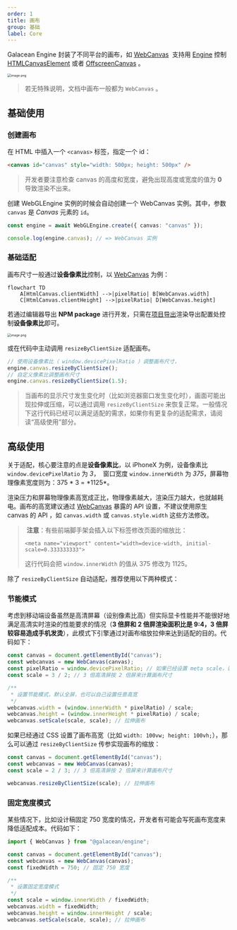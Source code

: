 ```yaml
---
order: 1
title: 画布
group: 基础
label: Core
---
```


Galacean Engine 封装了不同平台的画布，如 [WebCanvas](/apis/rhi-webgl/#WebCanvas)  支持用 [Engine](/apis/core/#Engine) 控制 [HTMLCanvasElement](https://developer.mozilla.org/en-US/docs/Web/API/HTMLCanvasElement) 或者 [OffscreenCanvas](https://developer.mozilla.org/en-US/docs/Web/API/OffscreenCanvas) 。

<img src="https://mdn.alipayobjects.com/huamei_yo47yq/afts/img/A*ZC9gRY-KCTgAAAAAAAAAAAAADhuCAQ/original" alt="image.png" style="zoom:50%;" />

> 若无特殊说明，文档中画布一般都为 `WebCanvas` 。

## 基础使用

### 创建画布

在 HTML 中插入一个 `<canvas>` 标签，指定一个 id：

```html
<canvas id="canvas" style="width: 500px; height: 500px" />
```

> 开发者要注意检查 canvas 的高度和宽度，避免出现高度或宽度的值为 **0** 导致渲染不出来。

创建 WebGLEngine 实例的时候会自动创建一个 WebCanvas 实例。其中，参数 `canvas` 是 _Canvas_ 元素的 `id`。

```typescript
const engine = await WebGLEngine.create({ canvas: "canvas" });

console.log(engine.canvas); // => WebCanvas 实例
```

### 基础适配

画布尺寸一般通过**设备像素比**控制，以 [WebCanvas](/apis/rhi-webgl/#WebCanvas) 为例：

```mermaid
flowchart TD
    A[HtmlCanvas.clientWidth] -->|pixelRatio| B[WebCanvas.width]
    C[HtmlCanvas.clientHeight] -->|pixelRatio| D[WebCanvas.height]
```

若通过编辑器导出 **NPM package** 进行开发，只需在[项目导出](/docs/assets/build)渲染导出配置处控制**设备像素比**即可。

<img src="https://mdn.alipayobjects.com/huamei_yo47yq/afts/img/A*afw5QrbrxkQAAAAAAAAAAAAADhuCAQ/original" alt="image.png" style="zoom:50%;" />

或在代码中主动调用 `resizeByClientSize` 适配画布。

```typescript
// 使用设备像素比（ window.devicePixelRatio ）调整画布尺寸，
engine.canvas.resizeByClientSize();
// 自定义像素比调整画布尺寸
engine.canvas.resizeByClientSize(1.5);
```

> 当画布的显示尺寸发生变化时（比如浏览器窗口发生变化时），画面可能出现拉伸或压缩，可以通过调用 `resizeByClientSize` 来恢复正常。一般情况下这行代码已经可以满足适配的需求，如果你有更复杂的适配需求，请阅读“高级使用”部分。

## 高级使用

关于适配，核心要注意的点是**设备像素比**，以 iPhoneX 为例，设备像素比 `window.devicePixelRatio` 为 _3_，  窗口宽度 `window.innerWidth` 为 _375_，屏幕物理像素宽度则为：375 * 3 = *1125\*。

渲染压力和屏幕物理像素高宽成正比，物理像素越大，渲染压力越大，也就越耗电。画布的高宽建议通过 [WebCanvas](/apis/rhi-webgl/WebCanvas) 暴露的 API 设置，不建议使用原生 canvas 的 API ，如 `canvas.width` 或 `canvas.style.width` 这些方法修改。

> ️ **注意**：有些前端脚手架会插入以下标签修改页面的缩放比：
>
> `<meta name="viewport" content="width=device-width, initial-scale=0.333333333">`
>
> 这行代码会把 `window.innerWidth` 的值从 375 修改为 1125。

除了 `resizeByClientSize` 自动适配，推荐使用以下两种模式：

### 节能模式

考虑到移动端设备虽然是高清屏幕（设别像素比高）但实际显卡性能并不能很好地满足高清实时渲染的性能要求的情况（**3 倍屏和 2 倍屏渲染面积比是 9:4，3 倍屏较容易造成手机发烫**），此模式下引擎通过对画布缩放拉伸来达到适配的目的。代码如下：

```typescript
const canvas = document.getElementById("canvas");
const webcanvas = new WebCanvas(canvas);
const pixelRatio = window.devicePixelRatio; // 如果已经设置 meta scale，请设置为 1
const scale = 3 / 2; // 3 倍高清屏按 2 倍屏来计算画布尺寸

/**
 * 设置节能模式，默认全屏，也可以自己设置任意高宽
 */
webcanvas.width = (window.innerWidth * pixelRatio) / scale;
webcanvas.height = (window.innerHeight * pixelRatio) / scale;
webcanvas.setScale(scale, scale); // 拉伸画布
```

如果已经通过 CSS 设置了画布高宽（比如 `width: 100vw; height: 100vh;`），那么可以通过 `resizeByClientSize` 传参实现画布的缩放：

```typescript
const canvas = document.getElementById("canvas");
const webcanvas = new WebCanvas(canvas);
const scale = 2 / 3; // 3 倍高清屏按 2 倍屏来计算画布尺寸

webcanvas.resizeByClientSize(scale); // 拉伸画布
```

### 固定宽度模式

某些情况下，比如设计稿固定 750 宽度的情况，开发者有可能会写死画布宽度来降低适配成本。代码如下：

```typescript
import { WebCanvas } from "@galacean/engine";

const canvas = document.getElementById("canvas");
const webcanvas = new WebCanvas(canvas);
const fixedWidth = 750; // 固定 750 宽度

/**
 * 设置固定宽度模式
 */
const scale = window.innerWidth / fixedWidth;
webcanvas.width = fixedWidth;
webcanvas.height = window.innerHeight / scale;
webcanvas.setScale(scale, scale); // 拉伸画布
```
